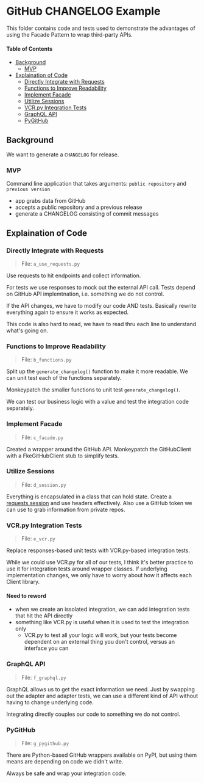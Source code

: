 # GitHub CHANGELOG Example

This folder contains code and tests used to demonstrate
the advantages of using the Facade Pattern
to wrap third-party APIs.

#### Table of Contents

<!-- TOC -->

- [Background](#background)
  - [MVP](#mvp)
- [Explaination of Code](#explaination-of-code)
  - [Directly Integrate with Requests](#directly-integrate-with-requests)
  - [Functions to Improve Readability](#functions-to-improve-readability)
  - [Implement Facade](#implement-facade)
  - [Utilize Sessions](#utilize-sessions)
  - [VCR.py Integration Tests](#vcrpy-integration-tests)
  - [GraphQL API](#graphql-api)
  - [PyGitHub](#pygithub)

<!-- /TOC -->

## Background

We want to generate a `CHANGELOG` for release.

### MVP

Command line application that takes arguments: `public repository` and `previous version`

- app grabs data from GitHub
- accepts a public repository and a previous release
- generate a CHANGELOG consisting of commit messages

## Explaination of Code

### Directly Integrate with Requests

> File: `a_use_requests.py`

Use requests to hit endpoints
and collect information.

For tests we use responses to mock out
the external API call.
Tests depend on GitHub API implemtnation,
i.e. something we do not control.

If the API changes,
we have to modify our code AND tests.
Basically rewrite everything again
to ensure it works as expected.

This code is also hard to read,
we have to read thru each line to
understand what's going on.

### Functions to Improve Readability

> File: `b_functions.py`

Split up the `generate_changelog()` function
to make it more readable.
We can unit test each of the functions separately.

Monkeypatch the smaller functions to unit test
`generate_changelog()`.

We can test our business logic with a value
and test the integration code separately.

### Implement Facade

> File: `c_facade.py`

Created a wrapper around the GitHub API.
Monkeypatch the GitHubClient with
a FkeGitHubClient stub to simplify tests.

### Utilize Sessions

> File: `d_session.py`

Everything is encapsulated in a class
that can hold state.
Create a
[requests.session](https://requests.readthedocs.io/en/master/user/advanced/)
and use headers effectively.
Also use a GitHub token we can use
to grab information from private repos.

### VCR.py Integration Tests

> File: `e_vcr.py`

Replace responses-based unit tests
with VCR.py-based integration tests.

While we could use VCR.py for all of our tests,
I think it's better practice
to use it for integration tests around wrapper classes.
If underlying implementation changes,
we only have to worry about how it affects each Client library.

#### Need to reword

- when we create an issolated integration, we can add integration tests that hit the API directly
- something like VCR.py is useful when it is used to test the integration only
  - VCR.py to test all your logic will work, but your tests become dependent on an external thing you don't control, versus an interface you can

### GraphQL API

> File: `f_graphql.py`

GraphQL allows us to get the exact information we need.
Just by swapping out the adapter and adapter tests,
we can use a different kind of API
without having to change underlying code.

Integrating directly couples our code
to something we do not control.

### PyGitHub

> File: `g_pygithub.py`

There are Python-based GitHub wrappers available on PyPI,
but using them means are depending on code we didn't write.

Always be safe and wrap your integration code.
